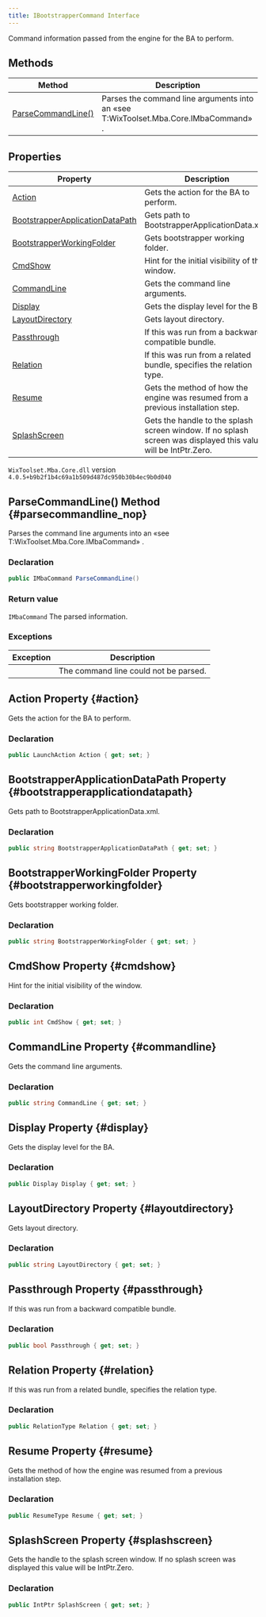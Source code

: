 ```yaml
---
title: IBootstrapperCommand Interface
---
```

Command information passed from the engine for the BA to perform.
## Methods
| Method | Description |
| ------ | ----------- |
| [ParseCommandLine()](#parsecommandline_nop) | Parses the command line arguments into an «see T:WixToolset.Mba.Core.IMbaCommand» . |
## Properties
| Property | Description |
| ------ | ----------- |
| [Action](#action) | Gets the action for the BA to perform. |
| [BootstrapperApplicationDataPath](#bootstrapperapplicationdatapath) | Gets path to BootstrapperApplicationData.xml. |
| [BootstrapperWorkingFolder](#bootstrapperworkingfolder) | Gets bootstrapper working folder. |
| [CmdShow](#cmdshow) | Hint for the initial visibility of the window. |
| [CommandLine](#commandline) | Gets the command line arguments. |
| [Display](#display) | Gets the display level for the BA. |
| [LayoutDirectory](#layoutdirectory) | Gets layout directory. |
| [Passthrough](#passthrough) | If this was run from a backward compatible bundle. |
| [Relation](#relation) | If this was run from a related bundle, specifies the relation type. |
| [Resume](#resume) | Gets the method of how the engine was resumed from a previous installation step. |
| [SplashScreen](#splashscreen) | Gets the handle to the splash screen window. If no splash screen was displayed this value will be IntPtr.Zero. |
`WixToolset.Mba.Core.dll` version `4.0.5+b9b2f1b4c69a1b509d487dc950b30b4ec9b0d040`
## ParseCommandLine() Method {#parsecommandline_nop}
Parses the command line arguments into an «see T:WixToolset.Mba.Core.IMbaCommand» .
### Declaration
```cs
public IMbaCommand ParseCommandLine()
```
### Return value
`IMbaCommand` The parsed information.
### Exceptions
| Exception | Description |
| --------- | ----------- |
|  | The command line could not be parsed. |
## Action Property {#action}
Gets the action for the BA to perform.
### Declaration
```cs
public LaunchAction Action { get; set; }
```
## BootstrapperApplicationDataPath Property {#bootstrapperapplicationdatapath}
Gets path to BootstrapperApplicationData.xml.
### Declaration
```cs
public string BootstrapperApplicationDataPath { get; set; }
```
## BootstrapperWorkingFolder Property {#bootstrapperworkingfolder}
Gets bootstrapper working folder.
### Declaration
```cs
public string BootstrapperWorkingFolder { get; set; }
```
## CmdShow Property {#cmdshow}
Hint for the initial visibility of the window.
### Declaration
```cs
public int CmdShow { get; set; }
```
## CommandLine Property {#commandline}
Gets the command line arguments.
### Declaration
```cs
public string CommandLine { get; set; }
```
## Display Property {#display}
Gets the display level for the BA.
### Declaration
```cs
public Display Display { get; set; }
```
## LayoutDirectory Property {#layoutdirectory}
Gets layout directory.
### Declaration
```cs
public string LayoutDirectory { get; set; }
```
## Passthrough Property {#passthrough}
If this was run from a backward compatible bundle.
### Declaration
```cs
public bool Passthrough { get; set; }
```
## Relation Property {#relation}
If this was run from a related bundle, specifies the relation type.
### Declaration
```cs
public RelationType Relation { get; set; }
```
## Resume Property {#resume}
Gets the method of how the engine was resumed from a previous installation step.
### Declaration
```cs
public ResumeType Resume { get; set; }
```
## SplashScreen Property {#splashscreen}
Gets the handle to the splash screen window. If no splash screen was displayed this value will be IntPtr.Zero.
### Declaration
```cs
public IntPtr SplashScreen { get; set; }
```
